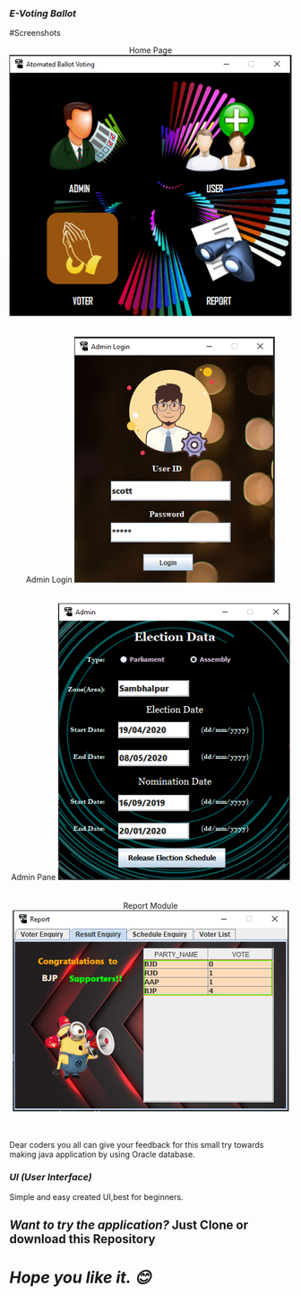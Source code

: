 
### *E-Voting Ballot*

#Screenshots

<p align="center">
  Home Page
  <img src="https://github.com/Ankit289Prasad/E-Voting-Ballot/blob/master/src/home.png"><br/><br/><br/>
  Admin Login
  <img src="https://github.com/Ankit289Prasad/E-Voting-Ballot/blob/master/src/adminlogin.png"><br/><br/><br/>
  Admin Pane
  <img src="https://github.com/Ankit289Prasad/E-Voting-Ballot/blob/master/src/admin.png"><br/><br/><br/>
  Report Module
  <img src="https://github.com/Ankit289Prasad/E-Voting-Ballot/blob/master/src/report.png"><br/><br/><br/>
</p>


Dear coders you all can give your feedback for this small try towards making java application by using Oracle database. 


### *UI (User Interface)*
Simple and easy created UI,best for beginners.

## *Want to try the application?* Just Clone or download this Repository

# *Hope you like it. 😊*

